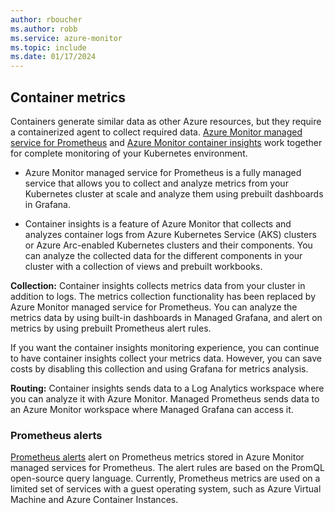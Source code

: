 ```yaml
---
author: rboucher
ms.author: robb
ms.service: azure-monitor
ms.topic: include
ms.date: 01/17/2024
---
```


## Container metrics

Containers generate similar data as other Azure resources, but they require a containerized agent to collect required data. [Azure Monitor managed service for Prometheus](/azure/azure-monitor/essentials/prometheus-metrics-overview) and [Azure Monitor container insights](/azure/azure-monitor/containers/container-insights-overview) work together for complete monitoring of your Kubernetes environment.

- Azure Monitor managed service for Prometheus is a fully managed service that allows you to collect and analyze metrics from your Kubernetes cluster at scale and analyze them using prebuilt dashboards in Grafana.

- Container insights is a feature of Azure Monitor that collects and analyzes container logs from Azure Kubernetes Service (AKS) clusters or Azure Arc-enabled Kubernetes clusters and their components. You can analyze the collected data for the different components in your cluster with a collection of views and prebuilt workbooks.

**Collection:** Container insights collects metrics data from your cluster in addition to logs. The metrics collection functionality has been replaced by Azure Monitor managed service for Prometheus. You can analyze the metrics data by using built-in dashboards in Managed Grafana, and alert on metrics by using prebuilt Prometheus alert rules.

If you want the container insights monitoring experience, you can continue to have container insights collect your metrics data. However, you can save costs by disabling this collection and using Grafana for metrics analysis.

**Routing:** Container insights sends data to a Log Analytics workspace where you can analyze it with Azure Monitor. Managed Prometheus sends data to an Azure Monitor workspace where Managed Grafana can access it.

### Prometheus alerts

[Prometheus alerts](/azure/azure-monitor/alerts/alerts-types#prometheus-alerts) alert on Prometheus metrics stored in Azure Monitor managed services for Prometheus. The alert rules are based on the PromQL open-source query language. Currently, Prometheus metrics are used on a limited set of services with a guest operating system, such as Azure Virtual Machine and Azure Container Instances.
